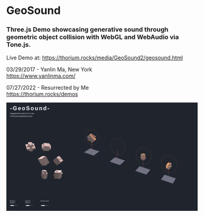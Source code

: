 # GeoSound 

### Three.js Demo showcasing generative sound through geometric object collision with WebGL and WebAudio via Tone.js.

Live Demo at: https://thorium.rocks/media/GeoSound2/geosound.html

03/29/2017 - Yanlin Ma, New York \
https://www.yanlinma.com/

07/27/2022 - Resurrected by Me \
https://thorium.rocks/demos

<img src="https://raw.githubusercontent.com/Alex313031/Alex313031.github.io/main/media/GeoSound2/assets/thumb.png">
